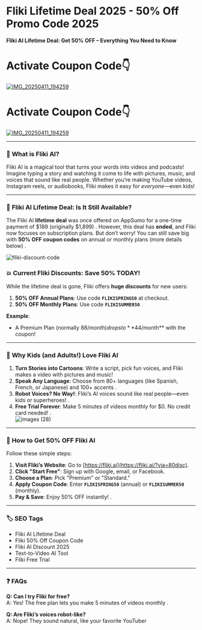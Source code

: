 # Fliki Lifetime Deal 2025 - 50% Off Promo Code 2025

**Fliki AI Lifetime Deal: Get 50% OFF – Everything You Need to Know**  

# Activate Coupon Code👇
[![IMG_20250411_194259](https://github.com/user-attachments/assets/0fa85fc4-2bf1-4bec-b923-3bb5fa5a1f34)](https://fliki.ai/?via=85discount)
# Activate Coupon Code👇
[![IMG_20250411_194259](https://github.com/user-attachments/assets/0c8504e3-2df3-4b6f-b981-324b43fba61a)](https://fliki.ai/?via=85discount)

---

### 🌟 **What is Fliki AI?**  
Fliki AI is a magical tool that turns your words into videos and podcasts! Imagine typing a story and watching it come to life with pictures, music, and voices that sound like real people. Whether you’re making YouTube videos, Instagram reels, or audiobooks, Fliki makes it easy for *everyone*—even kids!   

---

### 🎁 **Fliki AI Lifetime Deal: Is It Still Available?**  
The Fliki AI **lifetime deal** was once offered on AppSumo for a one-time payment of $189 (originally $1,899) . However, this deal has **ended**, and Fliki now focuses on subscription plans. But don’t worry! You can still save big with **50% OFF coupon codes** on annual or monthly plans (more details below) .  

![fliki-discount-code](https://github.com/user-attachments/assets/9bbc20ed-a94b-4427-8d28-63c2307ea430)


### 💥 **Current Fliki Discounts: Save 50% TODAY!**  
While the lifetime deal is gone, Fliki offers **huge discounts** for new users:  
1. **50% OFF Annual Plans**: Use code **`FLIKISPRING50`** at checkout.  
2. **50% OFF Monthly Plans**: Use code **`FLIKISUMMER50`** .  

**Example**:  
- A Premium Plan (normally $88/month) drops to **$44/month** with the coupon!  

---

### 🎨 **Why Kids (and Adults!) Love Fliki AI**  
1. **Turn Stories into Cartoons**: Write a script, pick fun voices, and Fliki makes a video with pictures and music!  
2. **Speak Any Language**: Choose from 80+ languages (like Spanish, French, or Japanese) and 100+ accents .  
3. **Robot Voices? No Way!**: Fliki’s AI voices sound like real people—even kids or superheroes! .  
4. **Free Trial Forever**: Make 5 minutes of videos monthly for $0. No credit card needed! .  
![images (28)](https://github.com/user-attachments/assets/49f9135e-bbd7-46ed-acf1-309aa84931b2)

---

### 🛒 **How to Get 50% OFF Fliki AI**  
Follow these simple steps:  
1. **Visit Fliki’s Website**: Go to [https://fliki.ai](https://fliki.ai/?via=80disc).  
2. **Click "Start Free"**: Sign up with Google, email, or Facebook.  
3. **Choose a Plan**: Pick "Premium" or "Standard."  
4. **Apply Coupon Code**: Enter **`FLIKISPRING50`** (annual) or **`FLIKISUMMER50`** (monthly).  
5. **Pay & Save**: Enjoy 50% OFF instantly! .  

---

### 🏷️ **SEO Tags**  
- Fliki AI Lifetime Deal  
- Fliki 50% Off Coupon Code  
- Fliki AI Discount 2025  
- Text-to-Video AI Tool  
- Fliki Free Trial  

---

### ❓ **FAQs**  
**Q: Can I try Fliki for free?**  
A: Yes! The free plan lets you make 5 minutes of videos monthly .  

**Q: Are Fliki’s voices robot-like?**  
A: Nope! They sound natural, like your favorite YouTuber 
